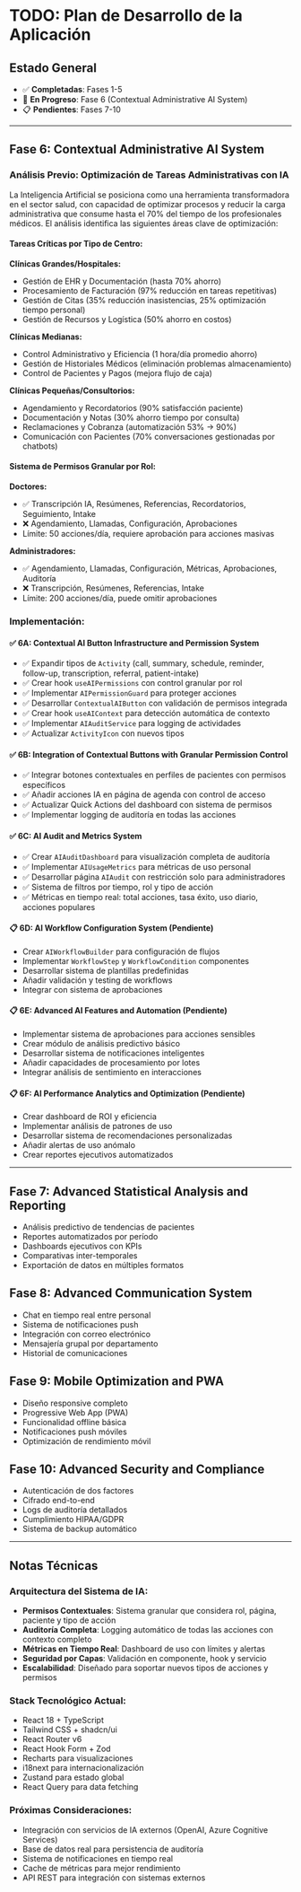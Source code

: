 
# TODO: Plan de Desarrollo de la Aplicación

## Estado General
- ✅ **Completadas**: Fases 1-5 
- 🚧 **En Progreso**: Fase 6 (Contextual Administrative AI System)
- 📋 **Pendientes**: Fases 7-10

---

## Fase 6: Contextual Administrative AI System

### Análisis Previo: Optimización de Tareas Administrativas con IA

La Inteligencia Artificial se posiciona como una herramienta transformadora en el sector salud, con capacidad de optimizar procesos y reducir la carga administrativa que consume hasta el 70% del tiempo de los profesionales médicos. El análisis identifica las siguientes áreas clave de optimización:

#### Tareas Críticas por Tipo de Centro:

**Clínicas Grandes/Hospitales:**
- Gestión de EHR y Documentación (hasta 70% ahorro)
- Procesamiento de Facturación (97% reducción en tareas repetitivas)
- Gestión de Citas (35% reducción inasistencias, 25% optimización tiempo personal)
- Gestión de Recursos y Logística (50% ahorro en costos)

**Clínicas Medianas:**
- Control Administrativo y Eficiencia (1 hora/día promedio ahorro)
- Gestión de Historiales Médicos (eliminación problemas almacenamiento)
- Control de Pacientes y Pagos (mejora flujo de caja)

**Clínicas Pequeñas/Consultorios:**
- Agendamiento y Recordatorios (90% satisfacción paciente)
- Documentación y Notas (30% ahorro tiempo por consulta)
- Reclamaciones y Cobranza (automatización 53% → 90%)
- Comunicación con Pacientes (70% conversaciones gestionadas por chatbots)

#### Sistema de Permisos Granular por Rol:

**Doctores:**
- ✅ Transcripción IA, Resúmenes, Referencias, Recordatorios, Seguimiento, Intake
- ❌ Agendamiento, Llamadas, Configuración, Aprobaciones
- Límite: 50 acciones/día, requiere aprobación para acciones masivas

**Administradores:**
- ✅ Agendamiento, Llamadas, Configuración, Métricas, Aprobaciones, Auditoría
- ❌ Transcripción, Resúmenes, Referencias, Intake
- Límite: 200 acciones/día, puede omitir aprobaciones

### Implementación:

#### ✅ **6A: Contextual AI Button Infrastructure and Permission System**
- ✅ Expandir tipos de `Activity` (call, summary, schedule, reminder, follow-up, transcription, referral, patient-intake)
- ✅ Crear hook `useAIPermissions` con control granular por rol
- ✅ Implementar `AIPermissionGuard` para proteger acciones
- ✅ Desarrollar `ContextualAIButton` con validación de permisos integrada
- ✅ Crear hook `useAIContext` para detección automática de contexto
- ✅ Implementar `AIAuditService` para logging de actividades
- ✅ Actualizar `ActivityIcon` con nuevos tipos

#### ✅ **6B: Integration of Contextual Buttons with Granular Permission Control**
- ✅ Integrar botones contextuales en perfiles de pacientes con permisos específicos
- ✅ Añadir acciones IA en página de agenda con control de acceso
- ✅ Actualizar Quick Actions del dashboard con sistema de permisos
- ✅ Implementar logging de auditoría en todas las acciones

#### ✅ **6C: AI Audit and Metrics System**
- ✅ Crear `AIAuditDashboard` para visualización completa de auditoría
- ✅ Implementar `AIUsageMetrics` para métricas de uso personal
- ✅ Desarrollar página `AIAudit` con restricción solo para administradores
- ✅ Sistema de filtros por tiempo, rol y tipo de acción
- ✅ Métricas en tiempo real: total acciones, tasa éxito, uso diario, acciones populares

#### 📋 **6D: AI Workflow Configuration System** (Pendiente)
- Crear `AIWorkflowBuilder` para configuración de flujos
- Implementar `WorkflowStep` y `WorkflowCondition` componentes
- Desarrollar sistema de plantillas predefinidas
- Añadir validación y testing de workflows
- Integrar con sistema de aprobaciones

#### 📋 **6E: Advanced AI Features and Automation** (Pendiente)
- Implementar sistema de aprobaciones para acciones sensibles
- Crear módulo de análisis predictivo básico
- Desarrollar sistema de notificaciones inteligentes
- Añadir capacidades de procesamiento por lotes
- Integrar análisis de sentimiento en interacciones

#### 📋 **6F: AI Performance Analytics and Optimization** (Pendiente)
- Crear dashboard de ROI y eficiencia
- Implementar análisis de patrones de uso
- Desarrollar sistema de recomendaciones personalizadas
- Añadir alertas de uso anómalo
- Crear reportes ejecutivos automatizados

---

## Fase 7: Advanced Statistical Analysis and Reporting
- Análisis predictivo de tendencias de pacientes
- Reportes automatizados por período
- Dashboards ejecutivos con KPIs
- Comparativas inter-temporales
- Exportación de datos en múltiples formatos

## Fase 8: Advanced Communication System
- Chat en tiempo real entre personal
- Sistema de notificaciones push
- Integración con correo electrónico
- Mensajería grupal por departamento
- Historial de comunicaciones

## Fase 9: Mobile Optimization and PWA
- Diseño responsive completo
- Progressive Web App (PWA)
- Funcionalidad offline básica
- Notificaciones push móviles
- Optimización de rendimiento móvil

## Fase 10: Advanced Security and Compliance
- Autenticación de dos factores
- Cifrado end-to-end
- Logs de auditoría detallados
- Cumplimiento HIPAA/GDPR
- Sistema de backup automático

---

## Notas Técnicas

### Arquitectura del Sistema de IA:
- **Permisos Contextuales**: Sistema granular que considera rol, página, paciente y tipo de acción
- **Auditoría Completa**: Logging automático de todas las acciones con contexto completo
- **Métricas en Tiempo Real**: Dashboard de uso con límites y alertas
- **Seguridad por Capas**: Validación en componente, hook y servicio
- **Escalabilidad**: Diseñado para soportar nuevos tipos de acciones y permisos

### Stack Tecnológico Actual:
- React 18 + TypeScript
- Tailwind CSS + shadcn/ui
- React Router v6
- React Hook Form + Zod
- Recharts para visualizaciones
- i18next para internacionalización
- Zustand para estado global
- React Query para data fetching

### Próximas Consideraciones:
- Integración con servicios de IA externos (OpenAI, Azure Cognitive Services)
- Base de datos real para persistencia de auditoría
- Sistema de notificaciones en tiempo real
- Cache de métricas para mejor rendimiento
- API REST para integración con sistemas externos
